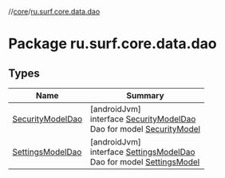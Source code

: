//[core](../../index.md)/[ru.surf.core.data.dao](index.md)

# Package ru.surf.core.data.dao

## Types

| Name | Summary |
|---|---|
| [SecurityModelDao](-security-model-dao/index.md) | [androidJvm]<br>interface [SecurityModelDao](-security-model-dao/index.md)<br>Dao for model [SecurityModel](../ru.surf.core.data.models/-security-model/index.md) |
| [SettingsModelDao](-settings-model-dao/index.md) | [androidJvm]<br>interface [SettingsModelDao](-settings-model-dao/index.md)<br>Dao for model [SettingsModel](../ru.surf.core.data.models/-settings-model/index.md) |
